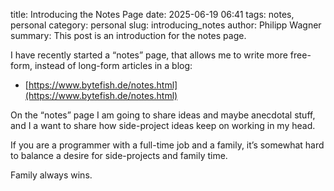 title: Introducing the Notes Page
date: 2025-06-19 06:41
tags: notes, personal
category: personal
slug: introducing_notes
author: Philipp Wagner
summary: This post is an introduction for the notes page.

I have recently started a “notes” page, that allows me to write more free-form, instead of long-form articles in a blog:

* [https://www.bytefish.de/notes.html](https://www.bytefish.de/notes.html)

On the “notes” page I am going to share ideas and maybe anecdotal stuff, and I a want to share how side-project ideas keep on working in my head.

If you are a programmer with a full-time job and a family, it’s somewhat hard to balance a desire for side-projects and family time.

Family always wins.

